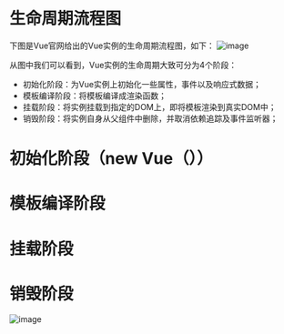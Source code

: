 # 生命周期流程图
下图是Vue官网给出的Vue实例的生命周期流程图，如下：
![image](https://user-images.githubusercontent.com/24501320/115529678-ae368e00-a2c5-11eb-8108-a66aeb94884f.png)  

从图中我们可以看到，Vue实例的生命周期大致可分为4个阶段：

- 初始化阶段：为Vue实例上初始化一些属性，事件以及响应式数据；
- 模板编译阶段：将模板编译成渲染函数；
- 挂载阶段：将实例挂载到指定的DOM上，即将模板渲染到真实DOM中；
- 销毁阶段：将实例自身从父组件中删除，并取消依赖追踪及事件监听器；

# 初始化阶段（new Vue（））

# 模板编译阶段

# 挂载阶段

# 销毁阶段
![image](https://user-images.githubusercontent.com/24501320/115530201-2309c800-a2c6-11eb-9276-ead1494e4151.png)

